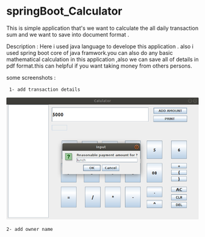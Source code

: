 # springBoot_Calculator
This is simple application that's we want to calculate the all daily transaction sum and we want to save into document format .

Description : 
     Here i used java language to develope this application . also i used spring boot core of java framwork.you can also do any basic mathematical calculation
     in this application ,also we can save all of details in pdf format.this can helpful if you want taking money from others persons.
     
some screenshots :
     
     1- add transaction details
![alt text](https://github.com/radheshamnagare/springBoot_Calculator/blob/4bf47c9e7a19eb4e5c08ffcb24f07d9a8bafd214/src/com/all_files/Screenshot%20from%202021-03-11%2022-24-29.png)


    2- add owner name 
